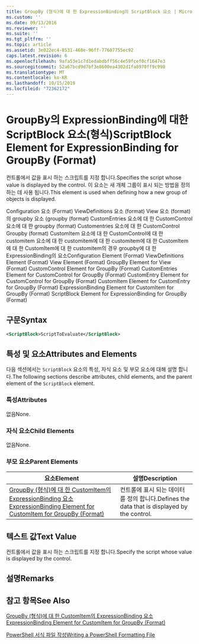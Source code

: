 ```yaml
---
title: GroupBy (형식)에 대 한 ExpressionBinding의 ScriptBlock 요소 | Microsoft Docs
ms.custom: ''
ms.date: 09/13/2016
ms.reviewer: ''
ms.suite: ''
ms.tgt_pltfrm: ''
ms.topic: article
ms.assetid: 3e022ec4-8531-468e-96ff-77607755ec92
caps.latest.revision: 6
ms.openlocfilehash: 9afa53e1c7d1edabdbff56c4e59fcef0cf1647e3
ms.sourcegitcommit: 52a67bcd9d7bf3e8600ea4302d1fa8970ff9c998
ms.translationtype: MT
ms.contentlocale: ko-KR
ms.lasthandoff: 10/15/2019
ms.locfileid: "72362172"
---
```

# <a name="scriptblock-element-for-expressionbinding-for-groupby-format"></a><span data-ttu-id="73645-102">GroupBy의 ExpressionBinding에 대한 ScriptBlock 요소(형식)</span><span class="sxs-lookup"><span data-stu-id="73645-102">ScriptBlock Element for ExpressionBinding for GroupBy (Format)</span></span>

<span data-ttu-id="73645-103">컨트롤에서 값을 표시 하는 스크립트를 지정 합니다.</span><span class="sxs-lookup"><span data-stu-id="73645-103">Specifies the script whose value is displayed by the control.</span></span> <span data-ttu-id="73645-104">이 요소는 새 개체 그룹이 표시 되는 방법을 정의 하는 데 사용 됩니다.</span><span class="sxs-lookup"><span data-stu-id="73645-104">This element is used when defining how a new group of objects is displayed.</span></span>

<span data-ttu-id="73645-105">Configuration 요소 (Format) ViewDefinitions 요소 (format) View 요소 (format)의 groupby 요소 (groupby (format) CustomEntries 요소에 대 한 CustomControl 요소에 대 한 groupby (format) Customentries 요소에 대 한 CustomControl Groupby (format) CustomItem 요소에 대 한 CustomControl에 대 한 customitem 요소에 대 한 customitem에 대 한 customitem에 대 한 CustomItem에 대 한 CustomItem에 대 한 customitem의 경우 groupby에 대 한 ExpressionBinding의 요소</span><span class="sxs-lookup"><span data-stu-id="73645-105">Configuration Element (Format) ViewDefinitions Element (Format) View Element (Format) GroupBy Element for View (Format) CustomControl Element for GroupBy (Format) CustomEntries Element for CustomControl for GroupBy (Format) CustomEntry Element for CustomControl for GroupBy (Format) CustomItem Element for CustomEntry for GroupBy (Format) ExpressionBinding Element for CustomItem for GroupBy (Format) ScriptBlock Element for ExpressionBinding for GroupBy (Format)</span></span>

## <a name="syntax"></a><span data-ttu-id="73645-106">구문</span><span class="sxs-lookup"><span data-stu-id="73645-106">Syntax</span></span>

```xml
<ScriptBlock>ScriptToEvaluate</ScriptBlock>
```

## <a name="attributes-and-elements"></a><span data-ttu-id="73645-107">특성 및 요소</span><span class="sxs-lookup"><span data-stu-id="73645-107">Attributes and Elements</span></span>

<span data-ttu-id="73645-108">다음 섹션에서는 `ScriptBlock` 요소의 특성, 자식 요소 및 부모 요소에 대해 설명 합니다.</span><span class="sxs-lookup"><span data-stu-id="73645-108">The following sections describe attributes, child elements, and the parent element of the `ScriptBlock` element.</span></span>

### <a name="attributes"></a><span data-ttu-id="73645-109">특성</span><span class="sxs-lookup"><span data-stu-id="73645-109">Attributes</span></span>

<span data-ttu-id="73645-110">없음</span><span class="sxs-lookup"><span data-stu-id="73645-110">None.</span></span>

### <a name="child-elements"></a><span data-ttu-id="73645-111">자식 요소</span><span class="sxs-lookup"><span data-stu-id="73645-111">Child Elements</span></span>

<span data-ttu-id="73645-112">없음</span><span class="sxs-lookup"><span data-stu-id="73645-112">None.</span></span>

### <a name="parent-elements"></a><span data-ttu-id="73645-113">부모 요소</span><span class="sxs-lookup"><span data-stu-id="73645-113">Parent Elements</span></span>

|<span data-ttu-id="73645-114">요소</span><span class="sxs-lookup"><span data-stu-id="73645-114">Element</span></span>|<span data-ttu-id="73645-115">설명</span><span class="sxs-lookup"><span data-stu-id="73645-115">Description</span></span>|
|-------------|-----------------|
|[<span data-ttu-id="73645-116">GroupBy (형식)에 대 한 CustomItem의 ExpressionBinding 요소</span><span class="sxs-lookup"><span data-stu-id="73645-116">ExpressionBinding Element for CustomItem for GroupBy (Format)</span></span>](./expressionbinding-element-for-customitem-for-groupby-format.md)|<span data-ttu-id="73645-117">컨트롤에 표시 되는 데이터를 정의 합니다.</span><span class="sxs-lookup"><span data-stu-id="73645-117">Defines the data that is displayed by the control.</span></span>|

## <a name="text-value"></a><span data-ttu-id="73645-118">텍스트 값</span><span class="sxs-lookup"><span data-stu-id="73645-118">Text Value</span></span>

<span data-ttu-id="73645-119">컨트롤에서 값을 표시 하는 스크립트를 지정 합니다.</span><span class="sxs-lookup"><span data-stu-id="73645-119">Specify the script whose value is displayed by the control.</span></span>

## <a name="remarks"></a><span data-ttu-id="73645-120">설명</span><span class="sxs-lookup"><span data-stu-id="73645-120">Remarks</span></span>

## <a name="see-also"></a><span data-ttu-id="73645-121">참고 항목</span><span class="sxs-lookup"><span data-stu-id="73645-121">See Also</span></span>

[<span data-ttu-id="73645-122">GroupBy (형식)에 대 한 CustomItem의 ExpressionBinding 요소</span><span class="sxs-lookup"><span data-stu-id="73645-122">ExpressionBinding Element for CustomItem for GroupBy (Format)</span></span>](./expressionbinding-element-for-customitem-for-groupby-format.md)

[<span data-ttu-id="73645-123">PowerShell 서식 파일 작성</span><span class="sxs-lookup"><span data-stu-id="73645-123">Writing a PowerShell Formatting File</span></span>](./writing-a-powershell-formatting-file.md)
